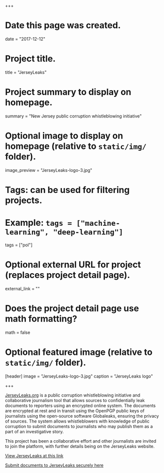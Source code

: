 +++
# Date this page was created.
date = "2017-12-12"

# Project title.
title = "JerseyLeaks"

# Project summary to display on homepage.
summary = "New Jersey public corruption whistleblowing initiative"

# Optional image to display on homepage (relative to `static/img/` folder).
image_preview = "JerseyLeaks-logo-3.jpg"

# Tags: can be used for filtering projects.
# Example: `tags = ["machine-learning", "deep-learning"]`
tags = ["pol"]

# Optional external URL for project (replaces project detail page).
external_link = ""

# Does the project detail page use math formatting?
math = false

# Optional featured image (relative to `static/img/` folder).
[header]
image = "JerseyLeaks-logo-3.jpg"
caption = "JerseyLeaks logo"

+++

[JerseyLeaks.org](https://jerseyleaks.org/) is a public corruption whistleblowing initiative and collaborative journalism tool that allows
sources to confidentially leak documents to reporters using an encrypted online system. The documents are encrypted at rest and in transit using the OpenPGP public keys of journalists using the open-source software Globaleaks, ensuring the privacy of sources.
The system allows whistleblowers with knowledge of public corruption to submit documents to journalists who may publish them as a part of an investigative story.

This project has been a collaborative effort and other journalists are invited to join the platform, with further details being on the JerseyLeaks website.

[View JerseyLeaks at this link](https://jerseyleaks.org/)

[Submit documents to JerseyLeaks securely here](https://submit.jerseyleaks.org/)
